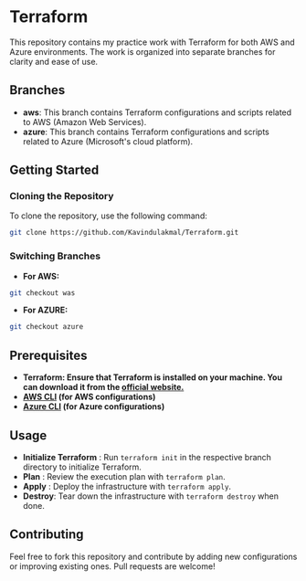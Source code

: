 # Terraform

This repository contains my practice work with Terraform for both AWS and Azure environments. The work is organized into separate branches for clarity and ease of use.

## Branches

- **aws**: This branch contains Terraform configurations and scripts related to AWS (Amazon Web Services).
- **azure**: This branch contains Terraform configurations and scripts related to Azure (Microsoft's cloud platform).

## Getting Started

### Cloning the Repository

To clone the repository, use the following command:

```bash
git clone https://github.com/Kavindulakmal/Terraform.git
```
### Switching Branches

- **For AWS:**
```bash
git checkout was
```
- **For AZURE:**
```bash
git checkout azure
```
## Prerequisites
- **Terraform: Ensure that Terraform is installed on your machine. You can download it from the [official website.](https://www.terraform.io/)**
- **[AWS CLI](https://docs.aws.amazon.com/cli/latest/userguide/getting-started-install.html) (for AWS configurations)**
- **[Azure CLI](https://learn.microsoft.com/en-us/cli/azure/) (for Azure configurations)**

## Usage
- **Initialize Terraform** : Run `terraform init` in the respective branch directory to initialize Terraform.
- **Plan** : Review the execution plan with `terraform plan`.
- **Apply** : Deploy the infrastructure with `terraform apply`.
- **Destroy**: Tear down the infrastructure with `terraform destroy` when done.

## Contributing
Feel free to fork this repository and contribute by adding new configurations or improving existing ones. Pull requests are welcome!
